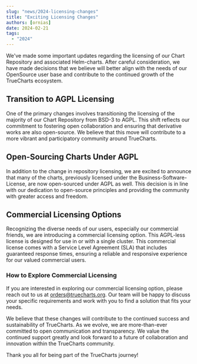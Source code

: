```yaml
---
slug: "news/2024-licensing-changes"
title: "Exciting Licensing Changes"
authors: [ornias]
date: 2024-02-21
tags:
  - "2024"
---
```


We've made some important updates regarding the licensing of our Chart Repository and associated Helm-charts. After careful consideration, we have made decisions that we believe will better align with the needs of our OpenSource user base and contribute to the continued growth of the TrueCharts ecosystem.

## Transition to AGPL Licensing

One of the primary changes involves transitioning the licensing of the majority of our Chart Repository from BSD-3 to AGPL. This shift reflects our commitment to fostering open collaboration and ensuring that derivative works are also open-source. We believe that this move will contribute to a more vibrant and participatory community around TrueCharts.

## Open-Sourcing Charts Under AGPL

In addition to the change in repository licensing, we are excited to announce that many of the charts, previously licensed under the Business-Software-License, are now open-sourced under AGPL as well. This decision is in line with our dedication to open-source principles and providing the community with greater access and freedom.

## Commercial Licensing Options

Recognizing the diverse needs of our users, especially our commercial friends, we are introducing a commercial licensing option. This AGPL-less license is designed for use in or with a single cluster. This commercial license comes with a Service Level Agreement (SLA) that includes guaranteed response times, ensuring a reliable and responsive experience for our valued commercial users.

### How to Explore Commercial Licensing

If you are interested in exploring our commercial licensing option, please reach out to us at orders@truecharts.org. Our team will be happy to discuss your specific requirements and work with you to find a solution that fits your needs.

We believe that these changes will contribute to the continued success and sustainability of TrueCharts. As we evolve, we are more-than-ever committed to open communication and transparency. We value the continued support greatly and look forward to a future of collaboration and innovation within the TrueCharts community.

Thank you all for being part of the TrueCharts journey!

